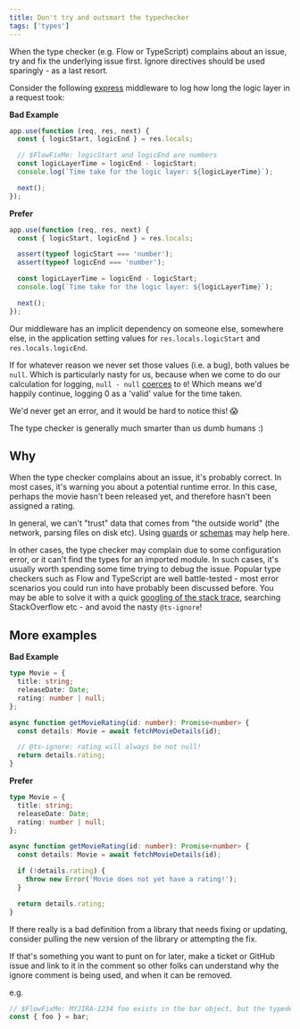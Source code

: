 ```yaml
---
title: Don't try and outsmart the typechecker
tags: ['types']
---
```


When the type checker (e.g. Flow or TypeScript) complains about an issue, try and
fix the underlying issue first. Ignore directives should be used sparingly - as a
last resort.

Consider the following [express][express] middleware to log how long the logic
layer in a request took:

[express]: https://expressjs.com/

**Bad Example**

```js
app.use(function (req, res, next) {
  const { logicStart, logicEnd } = res.locals;

  // $FlowFixMe: logicStart and logicEnd are numbers
  const logicLayerTime = logicEnd - logicStart;
  console.log(`Time take for the logic layer: ${logicLayerTime}`);

  next();
});
```

**Prefer**

```js
app.use(function (req, res, next) {
  const { logicStart, logicEnd } = res.locals;

  assert(typeof logicStart === 'number');
  assert(typeof logicEnd === 'number');

  const logicLayerTime = logicEnd - logicStart;
  console.log(`Time take for the logic layer: ${logicLayerTime}`);

  next();
});
```

Our middleware has an implicit dependency on someone else, somewhere else, in the
application setting values for `res.locals.logicStart` and `res.locals.logicEnd`.

If for whatever reason we never set those values (i.e. a bug), both values be
`null`. Which is particularly nasty for us, because when we come to do our
calculation for logging, `null - null` [coerces][coercion] to `0`! Which means
we'd happily continue, logging 0 as a 'valid' value for the time taken.

We'd never get an error, and it would be hard to notice this! 😱

[coercion]: https://developer.mozilla.org/en-US/docs/Glossary/Type_coercion

The type checker is generally much smarter than us dumb humans :)

## Why

When the type checker complains about an issue, it's probably correct. In most
cases, it's warning you about a potential runtime error. In this case, perhaps
the movie hasn't been released yet, and therefore hasn't been assigned a rating.

In general, we can't "trust" data that comes from "the outside world" (the network,
parsing files on disk etc). Using [guards][guards] or [schemas](ajv) may help here.

[guards]: /return-early/
[ajv]: https://github.com/ajv-validator/ajv

In other cases, the type checker may complain due to some configuration error, or
it can't find the types for an imported module. In such cases, it's usually worth
spending some time trying to debug the issue. Popular type checkers such as Flow
and TypeScript are well battle-tested - most error scenarios you could run into
have probably been discussed before. You may be able to solve it with a quick
[googling of the stack trace][how-to-google], searching StackOverflow etc - and
avoid the nasty `@ts-ignore`!

[how-to-google]: https://dev.to/swyx/how-to-google-your-errors-2l6o

## More examples

**Bad Example**

```typescript
type Movie = {
  title: string;
  releaseDate: Date;
  rating: number | null;
};

async function getMovieRating(id: number): Promise<number> {
  const details: Movie = await fetchMovieDetails(id);

  // @ts-ignore: rating will always be not null!
  return details.rating;
}
```

**Prefer**

```typescript
type Movie = {
  title: string;
  releaseDate: Date;
  rating: number | null;
};

async function getMovieRating(id: number): Promise<number> {
  const details: Movie = await fetchMovieDetails(id);

  if (!details.rating) {
    throw new Error('Movie does not yet have a rating!');
  }

  return details.rating;
}
```

If there really is a bad definition from a library that needs fixing or
updating, consider pulling the new version of the library or attempting the fix.

If that's something you want to punt on for later, make a ticket or GitHub issue
and link to it in the comment so other folks can understand why the ignore comment
is being used, and when it can be removed.

e.g.

```js
// $FlowFixMe: MYJIRA-1234 foo exists in the bar object, but the typedefs for MyBarLibrary aren't up to date yet.
const { foo } = bar;
```
